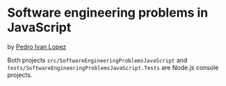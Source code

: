 # Software engineering problems in JavaScript

by [Pedro Ivan Lopez](http://pedroivanlopez.com)

Both projects `src/SoftwareEngineeringProblemsJavaScript` and
`tests/SoftwareEngineeringProblemsJavaScript.Tests` are Node.js console
projects.
